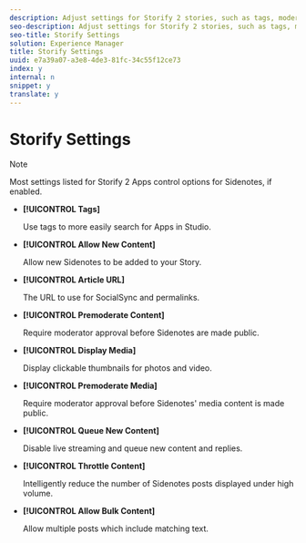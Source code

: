 ```yaml
---
description: Adjust settings for Storify 2 stories, such as tags, moderation, and allowed content.
seo-description: Adjust settings for Storify 2 stories, such as tags, moderation, and allowed content.
seo-title: Storify Settings
solution: Experience Manager
title: Storify Settings
uuid: e7a39a07-a3e8-4de3-81fc-34c55f12ce73
index: y
internal: n
snippet: y
translate: y
---
```


# Storify Settings


>[!NOTE]
>
>Most settings listed for Storify 2 Apps control options for Sidenotes, if enabled.


* **[!UICONTROL  Tags]**

  Use tags to more easily search for Apps in Studio.

* **[!UICONTROL  Allow New Content]**

  Allow new Sidenotes to be added to your Story.

* **[!UICONTROL  Article URL]**

  The URL to use for SocialSync and permalinks.

* **[!UICONTROL  Premoderate Content]**

  Require moderator approval before Sidenotes are made public.

* **[!UICONTROL  Display Media]**

  Display clickable thumbnails for photos and video.

* **[!UICONTROL  Premoderate Media]** 

  Require moderator approval before Sidenotes' media content is made public.

* **[!UICONTROL  Queue New Content]**

  Disable live streaming and queue new content and replies.

* **[!UICONTROL  Throttle Content]** 

  Intelligently reduce the number of Sidenotes posts displayed under high volume.

* **[!UICONTROL  Allow Bulk Content]**

  Allow multiple posts which include matching text.


